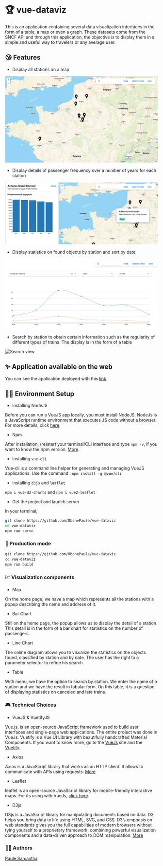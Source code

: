 # 🏆 vue-dataviz

This is an application containing several data visualization interfaces in the form of a table, a map or even a graph. These datasets come from the SNCF API and through this application, the objective is to display them in a simple and useful way to travelers or any average user.

## 😘 Features

- Display all stations on a map

![Home view](./docs/previews/stations.png)

- Display details of passenger frequency over a number of years for each station

![Details view](./docs/previews/details.png)

- Display statistics on found objects by station and sort by date

![Found view](./docs/previews/objectsFound.png)

- Search by station to obtain certain information such as the regularity of different types of trains. The display is in the form of a table

![Search view](./docs/previews/search.png)

## ✨ Application available on the web

You can see the application deployed with this [link](http://159.203.170.203).

## 👨‍💻 Environment Setup

- Installing NodeJS

Before you can run a VueJS app locally, you must install NodeJS. NodeJs is a JavaScript runtime environment that executes JS code without a browser. For more details, click [here](https://nodejs.org/en/).

- Npm

After installation, (re)start your terminal/CLI interface and type `npm -v`, if you want to know the npm version. [More](https://nodejs.org/en/knowledge/getting-started/npm/what-is-npm/).

- Installing `vue-cli`

Vue-cli is a command line helper for generating and managing VueJS applications.
Use the command : `npm install -g @vue/cli`

- Installing `d3js` and `leaflet`

`npm i vue-d3-charts` and `npm i vue2-leaflet`

- Get the project and launch server

In your terminal, 
```sh
git clone https://github.com/ObonePaule/vue-dataviz
cd vue-dataviz
npm run serve
```


### 🚀 Production mode

```sh
git clone https://github.com/ObonePaule/vue-dataviz
cd vue-dataviz
npm run build
```



### 📈  Visualization components

- Map

On the home page, we have a map which represents all the stations with a popup describing the name and address of it.

- Bar Chart

Still on the home page, the popup allows us to display the detail of a station. This detail is in the form of a bar chart for statistics on the number of passengers.

- Line Chart

The online diagram allows you to visualize the statistics on the objects found, classified by station and by date. The user has the right to a parameter selector to refine his search.

- Table 

With menu, we have the option to search by station. We enter the name of a station and we have the result in tabular form. On this table, it is a question of displaying statistics on canceled and late trains.


### 🎮 Technical Choices

- VueJS & VuetifyJS

Vue.js, is an open-source JavaScript framework used to build user interfaces and single-page web applications. The entire project was done in VueJs. 
Vuetify is a Vue UI Library with beautifully handcrafted Material Components. If you want to know more, go to the [VueJs](https://vuejs.org/v2/guide/) site and the [Vuetify](https://vuetifyjs.com/en/introduction/why-vuetify/).

- Axios

Axios is a JavaScript library that works as an HTTP client. It allows to communicate with APIs using requests. [More](https://fr.vuejs.org/v2/cookbook/using-axios-to-consume-apis.html)

- Leaflet

leaflet is an open-source JavaScript library for mobile-friendly interactive maps. For its using with VueJs, [click here](https://vue2-leaflet.netlify.app/). 

- D3js

D3js is a JavaScript library for manipulating documents based on data. D3 helps you bring data to life using HTML, SVG, and CSS. D3’s emphasis on web standards gives you the full capabilities of modern browsers without tying yourself to a proprietary framework, combining powerful visualization components and a data-driven approach to DOM manipulation. [More](https://d3js.org/)


### 🏄‍♂️ Authors

[Paule Samantha](https://github.com/ObonePaule)
